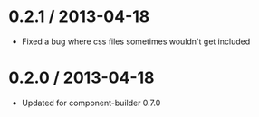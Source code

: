 
0.2.1 / 2013-04-18 
==================

  * Fixed a bug where css files sometimes wouldn't get included

0.2.0 / 2013-04-18 
==================

  * Updated for component-builder 0.7.0
